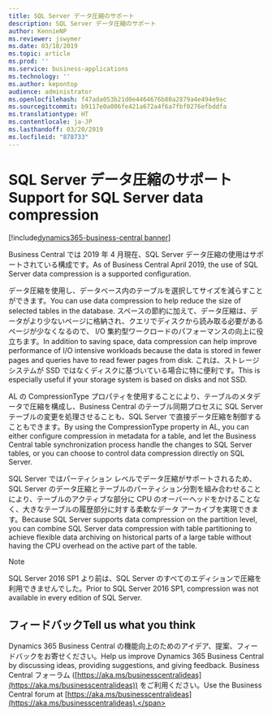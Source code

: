 ```yaml
---
title: SQL Server データ圧縮のサポート
description: SQL Server データ圧縮のサポート
author: KennieNP
ms.reviewer: jswymer
ms.date: 03/18/2019
ms.topic: article
ms.prod: ''
ms.service: business-applications
ms.technology: ''
ms.author: kepontop
audience: administrator
ms.openlocfilehash: f47ada053b21d0e4464676b80a2879a4e494e9ac
ms.sourcegitcommit: b9117e0a006fe421a672a4f6a7fbf0276efbddfa
ms.translationtype: HT
ms.contentlocale: ja-JP
ms.lasthandoff: 03/20/2019
ms.locfileid: "878733"
---
```

# <a name="support-for-sql-server-data-compression"></a><span data-ttu-id="0fd49-103">SQL Server データ圧縮のサポート</span><span class="sxs-lookup"><span data-stu-id="0fd49-103">Support for SQL Server data compression</span></span>

[!include[dynamics365-business-central banner](../includes/dynamics365-business-central.md)]

<span data-ttu-id="0fd49-104">Business Central では 2019 年 4 月現在、SQL Server データ圧縮の使用はサポートされている構成です。</span><span class="sxs-lookup"><span data-stu-id="0fd49-104">As of Business Central April 2019, the use of SQL Server data compression is a supported configuration.</span></span>

<span data-ttu-id="0fd49-105">データ圧縮を使用し、データベース内のテーブルを選択してサイズを減らすことができます。</span><span class="sxs-lookup"><span data-stu-id="0fd49-105">You can use data compression to help reduce the size of selected tables in the database.</span></span> <span data-ttu-id="0fd49-106">スペースの節約に加えて、データ圧縮は、データがより少ないページに格納され、クエリでディスクから読み取る必要があるページが少なくなるので、 I/O 集約型ワークロードのパフォーマンスの向上に役立ちます。</span><span class="sxs-lookup"><span data-stu-id="0fd49-106">In addition to saving space, data compression can help improve performance of I/O intensive workloads because the data is stored in fewer pages and queries have to read fewer pages from disk.</span></span> <span data-ttu-id="0fd49-107">これは、ストレージ システムが SSD ではなくディスクに基づいている場合に特に便利です。</span><span class="sxs-lookup"><span data-stu-id="0fd49-107">This is especially useful if your storage system is based on disks and not SSD.</span></span>

<span data-ttu-id="0fd49-108">AL の CompressionType プロパティを使用することにより、テーブルのメタデータで圧縮を構成し、Business Central のテーブル同期プロセスに SQL Server テーブルの変更を処理させることも、SQL Server で直接データ圧縮を制御することもできます。</span><span class="sxs-lookup"><span data-stu-id="0fd49-108">By using the CompressionType property in AL, you can either configure compression in metadata for a table, and let the Business Central table synchronization process handle the changes to SQL Server tables, or you can choose to control data compression directly on SQL Server.</span></span>

<span data-ttu-id="0fd49-109">SQL Server ではパーティション レベルでデータ圧縮がサポートされるため、SQL Server のデータ圧縮とテーブルのパーティション分割を組み合わせることにより、テーブルのアクティブな部分に CPU のオーバーヘッドをかけることなく、大きなテーブルの履歴部分に対する柔軟なデータ アーカイブを実現できます。</span><span class="sxs-lookup"><span data-stu-id="0fd49-109">Because SQL Server supports data compression on the partition level, you can combine SQL Server data compression with table partitioning to achieve flexible data archiving on historical parts of a large table without having the CPU overhead on the active part of the table.</span></span>

> [!NOTE]
> <span data-ttu-id="0fd49-110">SQL Server 2016 SP1 より前は、SQL Server のすべてのエディションで圧縮を利用できませんでした。</span><span class="sxs-lookup"><span data-stu-id="0fd49-110">Prior to SQL Server 2016 SP1, compression was not available in every edition of SQL Server.</span></span>

## <a name="tell-us-what-you-think"></a><span data-ttu-id="0fd49-111">フィードバック</span><span class="sxs-lookup"><span data-stu-id="0fd49-111">Tell us what you think</span></span>
<span data-ttu-id="0fd49-112">Dynamics 365 Business Central の機能向上のためのアイデア、提案、フィードバックをお寄せください。</span><span class="sxs-lookup"><span data-stu-id="0fd49-112">Help us improve Dynamics 365 Business Central by discussing ideas, providing suggestions, and giving feedback.</span></span> <span data-ttu-id="0fd49-113">Business Central フォーラム ([https://aka.ms/businesscentralideas](https://aka.ms/businesscentralideas)) をご利用ください。</span><span class="sxs-lookup"><span data-stu-id="0fd49-113">Use the Business Central forum at [https://aka.ms/businesscentralideas](https://aka.ms/businesscentralideas).</span></span>
